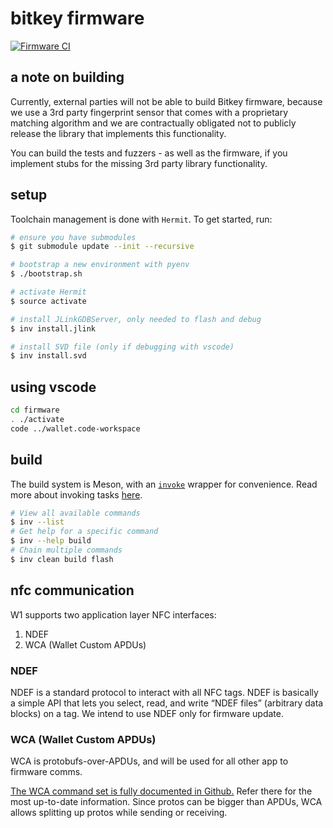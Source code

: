 # bitkey firmware

[![Firmware CI](https://github.com/squareup/wallet/actions/workflows/firmware.yml/badge.svg)](https://github.com/squareup/wallet/actions/workflows/firmware.yml)


## a note on building

Currently, external parties will not be able to build Bitkey firmware, because we use a 3rd party fingerprint sensor that comes with a proprietary matching algorithm and we are contractually obligated not to publicly release the library that implements this functionality. 

You can build the tests and fuzzers - as well as the firmware, if you implement stubs for the missing 3rd party library functionality.

## setup

Toolchain management is done with `Hermit`. To get started, run:

```bash
# ensure you have submodules
$ git submodule update --init --recursive

# bootstrap a new environment with pyenv
$ ./bootstrap.sh

# activate Hermit
$ source activate

# install JLinkGDBServer, only needed to flash and debug
$ inv install.jlink

# install SVD file (only if debugging with vscode)
$ inv install.svd
```

## using vscode

```bash
cd firmware
. ./activate
code ../wallet.code-workspace
```

## build

The build system is Meson, with an [`invoke`](https://www.pyinvoke.org/) wrapper for convenience.
Read more about invoking tasks [here](https://docs.pyinvoke.org/en/stable/concepts/invoking-tasks.html).

```bash
# View all available commands
$ inv --list
# Get help for a specific command
$ inv --help build
# Chain multiple commands
$ inv clean build flash
```

## nfc communication

W1 supports two application layer NFC interfaces:

1. NDEF
2. WCA (Wallet Custom APDUs)

### NDEF

NDEF is a standard protocol to interact with all NFC tags. NDEF is basically a simple API that lets you select, read, and write “NDEF files” (arbitrary data blocks) on a tag. We intend to use NDEF only for firmware update.

### WCA (Wallet Custom APDUs)

WCA is protobufs-over-APDUs, and will be used for all other app to firmware comms.

[The WCA command set is fully documented in Github.](https://github.com/squareup/wallet/tree/main/firmware/lib/wca) Refer there for the most up-to-date information. Since protos can be bigger than APDUs, WCA allows splitting up protos while sending or receiving.

